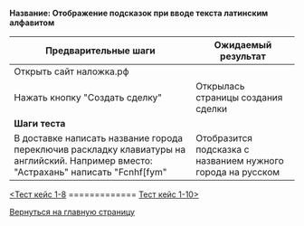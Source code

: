 **Название: Отображение подсказок при вводе текста латинским алфавитом** 

**Предварительные шаги** | **Ожидаемый результат** 
--- | ---
 Открыть сайт наложка.рф | 
 Нажать кнопку "Создать сделку" | Открылась страницы создания сделки 
**Шаги теста** | 
В доставке  написать название города переключив раскладку клавиатуры на английский. Например вместо: "Астрахань" написать "Fcnhf[fym" | Отобразится подсказка с названием нужного города на русском

[<Тест кейс 1-8](https://github.com/masteroff/Test-case-nalozhka/blob/main/case_create_a_deal%201-8.md)  =============  [Тест кейс 1-10>](https://github.com/masteroff/Test-case-nalozhka/blob/main/case_create_a_deal%201-10.md)
 
[Вернуться на главную страницу](https://github.com/masteroff/Test-case-nalozhka/blob/main/list_of_test_cases.md)